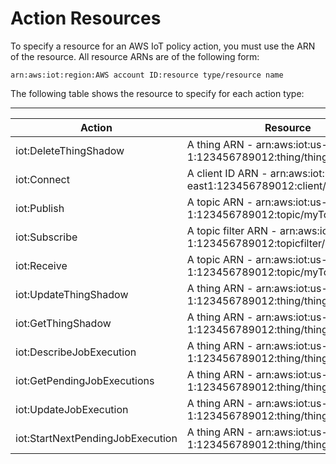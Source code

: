 # Action Resources<a name="action-resources"></a>

To specify a resource for an AWS IoT policy action, you must use the ARN of the resource\. All resource ARNs are of the following form:

```
arn:aws:iot:region:AWS account ID:resource type/resource name
```

The following table shows the resource to specify for each action type:


****  

| Action | Resource | 
| --- | --- | 
| iot:DeleteThingShadow |  A thing ARN \- arn:aws:iot:us\-east\-1:123456789012:thing/thingOne  | 
| iot:Connect | A client ID ARN \- arn:aws:iot:us\-east1:123456789012:client/myClientId | 
| iot:Publish | A topic ARN \- arn:aws:iot:us\-east\-1:123456789012:topic/myTopicName | 
| iot:Subscribe | A topic filter ARN \- arn:aws:iot:us\-east\-1:123456789012:topicfilter/myTopicFilter | 
| iot:Receive | A topic ARN \- arn:aws:iot:us\-east\-1:123456789012:topic/myTopicName | 
| iot:UpdateThingShadow |  A thing ARN \- arn:aws:iot:us\-east\-1:123456789012:thing/thingOne  | 
| iot:GetThingShadow |  A thing ARN \- arn:aws:iot:us\-east\-1:123456789012:thing/thingOne  | 
| iot:DescribeJobExecution |  A thing ARN \- arn:aws:iot:us\-east\-1:123456789012:thing/thingOne  | 
| iot:GetPendingJobExecutions |  A thing ARN \- arn:aws:iot:us\-east\-1:123456789012:thing/thingOne  | 
| iot:UpdateJobExecution |  A thing ARN \- arn:aws:iot:us\-east\-1:123456789012:thing/thingOne  | 
| iot:StartNextPendingJobExecution |  A thing ARN \- arn:aws:iot:us\-east\-1:123456789012:thing/thingOne  | 